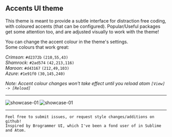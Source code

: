 ## Accents UI theme

This theme is meant to provide a subtle interface for distraction free coding, with coloured accents (that can be configured). Popular/Useful packages get some attention too, and are adjusted visually to work with the theme!

You can change the accent colour in the theme's settings.  
Some colours that work great:  

*Crimson*: `#d2372b` `(210,55,43)`  
*Shamrock*: `#2ad574` `(42,213,116)`  
*Maroon*: `#d43167` `(212,49,103)`  
*Azure*: `#1e91f0` `(30,145,240)`  

*Note: Accent colour changes won't take effect until you reload atom `[View] -> [Reload]`*

---

![showcase-01](https://github.com/kieranju/accents-ui/blob/gh-pages/img/showcase-01.jpg)
![showcase-01](https://github.com/kieranju/accents-ui/blob/gh-pages/img/showcase-02.jpg)

---

```
Feel free to submit issues, or request style changes/additions on github!
Inspired by Brogrammer UI, which I've been a fond user of in Sublime and Atom.
```
